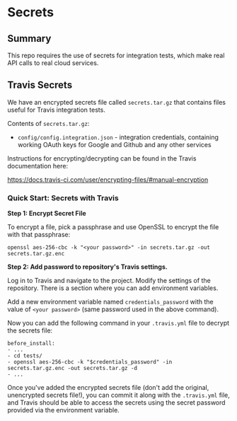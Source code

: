 # Secrets

## Summary

This repo requires the use of secrets for integration tests, which make
real API calls to real cloud services.

## Travis Secrets

We have an encrypted secrets file called `secrets.tar.gz` that contains
files useful for Travis integration tests.

Contents of `secrets.tar.gz`:

- `config/config.integration.json` - integration credentials, containing working OAuth keys
  for Google and Github and any other services

Instructions for encrypting/decrypting can be found in the Travis documentation here:

<https://docs.travis-ci.com/user/encrypting-files/#manual-encryption>

### Quick Start: Secrets with Travis

**Step 1: Encrypt Secret File**

To encrypt a file, pick a passphrase and use OpenSSL
to encrypt the file with that passphrase:

```
openssl aes-256-cbc -k "<your password>" -in secrets.tar.gz -out secrets.tar.gz.enc
```

**Step 2: Add password to repository's Travis settings.** 

Log in to Travis and navigate to the project. Modify the
settings of the repository. There is a section where you
can add environment variables.

Add a new environment variable named `credentials_password`
with the value of `<your password>` (same password used in
the above command).

Now you can add the following command in your
`.travis.yml` file to decrypt the secrets file:

```
before_install:
- ...
- cd tests/
- openssl aes-256-cbc -k "$credentials_password" -in secrets.tar.gz.enc -out secrets.tar.gz -d
- ...
```

Once you've added the encrypted secrets file 
(don't add the original, unencrypted secrets file!),
you can commit it along with the `.travis.yml` file,
and Travis should be able to access the secrets
using the secret password provided via the environment
variable.

